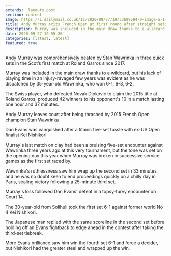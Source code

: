 ```yaml
---
extends: _layouts.post
section: content
image: https://i.dailymail.co.uk/1s/2020/09/27/19/33689584-0-image-a-14_1601231984352.jpg 
title: Andy Murray exits French Open at first round after straight sets defeat against Stan Wawrinka 
description: Murray was included in the main draw thanks to a wildcard, but his lack of playing time in an injury-ravaged few years was evident as he was dispatched by Wawrinka, who won 6-1 6-3 6-2. 
date: 2020-09-27-19-55-26 
categories: [latest, latest] 
featured: true 
--- 
```

Andy Murray was comprehensively beaten by Stan Wawrinka in three quick sets in the Scot’s first match at Roland Garros since 2017.

Murray was included in the main draw thanks to a wildcard, but his lack of playing time in an injury-ravaged few years was evident as he was dispatched by 35-year-old Wawrinka, who won 6-1, 6-3, 6-2. 

The Swiss player, who defeated Novak Djokovic to claim the 2015 title at Roland Garros, produced 42 winners to his opponent's 10 in a match lasting one hour and 37 minutes.

Andy Murray leaves court after being thrashed by 2015 French Open champion Stan Wawrinka

Dan Evans was vanquished after a titanic five-set tussle with ex-US Open finalist Kei Nishikori

Murray's last match on clay had been a bruising five-set encounter against Wawrinka three years ago at this very tournament, but the tone was set on the opening day this year when Murray was broken in successive service games as the first set raced by. 

Wawrinka's ruthlessness saw him wrap up the second set in 33 minutes and he was no doubt keen to end proceedings quickly on a chilly day in Paris, sealing victory following a 25-minute third set.

Murray's loss followed Dan Evans' defeat in a topsy-turvy encounter on Court 14. 

The 30-year-old from Solihull took the first set 6-1 against former world No 4 Kei Nishikori.

The Japanese man replied with the same scoreline in the second set before holding off an Evans fightback to edge ahead in the contest after taking the third-set tiebreak.  

More Evans brilliance saw him win the fourth set 6-1 and force a decider, but Nishikori had the greater steel and wrapped up the win.  

